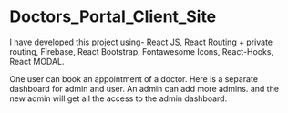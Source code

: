 # Doctors_Portal_Client_Site
I have developed this project using- React JS, React Routing + private routing, Firebase, React Bootstrap, Fontawesome Icons, React-Hooks, React MODAL.

One user can book an appointment of a doctor. Here is a separate dashboard for admin and user.
An admin can add more admins. and the new admin will get all the access to the admin dashboard.